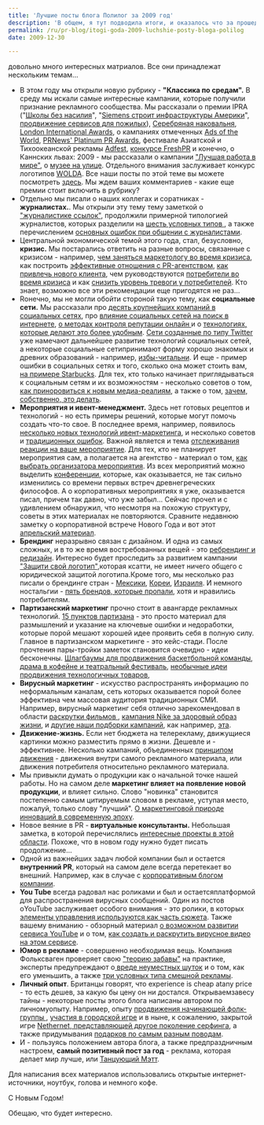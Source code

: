 ```yaml
---
title: 'Лучшие посты блога Полилог за 2009 год'
description: 'В общем, я тут подводила итоги, и оказалось что за прошедшие 365 дней минус отпуск я все-таки успел перевести довольно много интересных матриалов. Все они принадлежат нескольким темам...'
permalink: /ru/pr-blog/itogi-goda-2009-luchshie-posty-bloga-polilog
date: 2009-12-30

---
```


довольно много интересных матриалов. Все они принадлежат нескольким темам...

<ul>
<li>В этом году мы открыли новую рубрику - <b>&quot;Классика по средам&quot;.</b>  В среду мы искали самые интересные кампании, которые получили признание рекламного сообщества. Мы рассказали о премии IPRA (&quot;<a href="/ru/pr-blog/IPRA-2007-social-responcibility-winner" target="_blank" rel="noopener noreferrer">Школы без насилия</a>&quot;, &quot;<a href="/ru/pr-blog/siemens-infrastructure-innovations" target="_blank" rel="noopener noreferrer">Siemens строит инфраструктуры Америки</a>&quot;, <a href="/ru/pr-blog/IPRA-golden-awards-launch-2008" target="_blank" rel="noopener noreferrer">продвижение сервисов для пожилых</a>), <a href="/ru/pr-blog/100-anos-tequila-silver-anvil" target="_blank" rel="noopener noreferrer">Серебряная наковальня</a>, <a href="/ru/pr-blog/london-International-Awards-2008" target="_blank" rel="noopener noreferrer">London International Awards</a>, о кампаниях отмеченных <a href="/ru/pr-blog/ambient-ads-of-the-world" target="_blank" rel="noopener noreferrer">Ads of the World</a>, <a href="/ru/pr-blog/airline-corporate-blog" target="_blank" rel="noopener noreferrer">PRNews&#39; Platinum PR Awards</a>, фестивале Азиатской и Тихоокеанской рекламы <a href="http://xn----7sbabpklicscc2bicafb7bkje4e" target="_blank" rel="noopener noreferrer">Adfest</a>, <a href="/ru/pr-blog/fresh-PR-2009-winner" target="_blank" rel="noopener noreferrer">конкурсе FreshPR</a> и конечно, о Каннских львах: 2009 - мы рассказали о кампании <a href="/ru/pr-blog/cannes-lions-2009-PR-grand-prix" target="_blank" rel="noopener noreferrer">&quot;Лучшая работа в мире&quot;</a>, о <a href="/ru/pr-blog/cannes-lions-2009-PR-ephemeral-museum" target="_blank" rel="noopener noreferrer">музее на улице</a>. Отдельного внимания заслуживает конкурс логотипов <a href="/ru/pr-blog/WOLDA-2008-expert-analysis" target="_blank" rel="noopener noreferrer">WOLDA</a>.  Все наши посты по этой теме вы можете посмотреть <a href="/ru/pr-blog/pr-marketing-classics" target="_blank" rel="noopener noreferrer">здесь</a>. Мы ждем ваших комментариев - какие еще премии стоит включить в рубрику?</li><li>Отдельно мы писали о наших коллегах и соратниках - <b>журналистах.</b>. Мы открыли эту тему тему заметкой о <a href="/ru/pr-blog/networked-link-journalism-a-revolution-quietly-begins-in-washington-state" target="_blank" rel="noopener noreferrer">&quot;журналистике ссылок&quot;</a>, продолжили  примерной типологией журналистов, которых разделили на <a href="/ru/pr-blog/journalists-types" target="_blank" rel="noopener noreferrer">шесть условных типов </a>, а также перечислением <a href="/ru/pr-blog/7-mistakes-journalists" target="_blank" rel="noopener noreferrer">основных ошибок при общении с журналистами</a>. </li>
<li>Центральной экономической темой этого года, стал, безусловно, <b> кризис.</b> Мы постарались ответить на разные вопросы, связанные с кризисом - например, <a href="/ru/pr-blog/marketing-resolutions-for-2009" target="_blank" rel="noopener noreferrer">чем заняться маркетологу во время кризиса</a>, как построить <a href="/ru/pr-blog/efficient-relations-with-PR-agency" target="_blank" rel="noopener noreferrer">эффективные отношения с PR-агентством</a>, <a href="/ru/pr-blog/make-strangers-your-clients" target="_blank" rel="noopener noreferrer">как привлечь нового клиента</a>, чем руководствуются <a href="/ru/pr-blog/hearts-sell" target="_blank" rel="noopener noreferrer">потребители во время кризиса</a> и как <a href="/ru/pr-blog/comforting-advertising-banks" target="_blank" rel="noopener noreferrer">снизить уровень тревоги у потребителей</a>. Кто знает, возможно все эти рекомендации еще пригодятся не раз...</li>
<li>Rонечно, мы не могли обойти стороной такую тему, как <b>социальные сети.</b> Мы рассказали про <a href="/ru/pr-blog/Best-social-media-blogs" target="_blank" rel="noopener noreferrer">десять крупнейших компаний в социальных сетях</a>, про <a href="/ru/pr-blog/3-generations-of-search" target="_blank" rel="noopener noreferrer"> влияние социальных сетей на поиск в интернете</a>, <a href="/ru/pr-blog/WOM-management" target="_blank" rel="noopener noreferrer"> о методах контроля репутации онлайн </a> и о <a href="/ru/pr-blog/Monitoring-Reputation" target="_blank" rel="noopener noreferrer">технологиях, которые делают это более удобным</a>. <a href="/ru/pr-blog/5-ideas-based-on-twitter" target="_blank" rel="noopener noreferrer">Сети созданные по типу Twitter</a> уже намечают дальнейшее развитие технологий социальных сетей, а некоторые социальные сетипринимают форму хорошо знакомых и древних образований - например, <a href="/ru/pr-blog/guerrilla-tv-miniseries" target="_blank" rel="noopener noreferrer">избы-читальни</a>. И еще - пример ошибки в социальных сетях и того, сколько она может стоить вам, <a href="/ru/pr-blog/Starbucks-social-media-fail" target="_blank" rel="noopener noreferrer">на примере Starbucks</a>. Для тех, кто только начинает приглядываться к социальным сетям и их возможностям - несколько советов о том, <a href="/ru/pr-blog/6-ways-dealing-social-media" target="_blank" rel="noopener noreferrer">как приноровиться к новым медиа-реалиям</a>, а также о том, <a href="/ru/pr-blog/social-media-tricky" target="_blank" rel="noopener noreferrer">зачем, собственно, это делать</a>.</li>
<li><b>Мероприятия и ивент-менеджмент.</b> Здесь нет готовых рецептов и технологий - но есть примеры решений, которые могут помочь создать что-то свое. В последнее время, например, появилось <a href="/ru/pr-blog/new-trends-event-marketing" target="_blank" rel="noopener noreferrer">несколько новых технологий ивент-маркетинга</a>, и несколько советов и <a href="/ru/pr-blog/lasting-event-marketing-effect" target="_blank" rel="noopener noreferrer">традиционных ошибок</a>. Важной является и тема <a href="/ru/pr-blog/event-feedback" target="_blank" rel="noopener noreferrer">отслеживания реакции на ваше мероприятие</a>. Для тех, кто не планирует мероприятия сам, а полагается на агентство - материал о том, <a href="/ru/pr-blog/choosing-event-management-company" target="_blank" rel="noopener noreferrer">как выбрать организатора мероприятия</a>. Из всех мероприятий можно выделить <a href="/ru/pr-blog/conference-behavior" target="_blank" rel="noopener noreferrer">конференции</a>, которые, как оказывается, не так сильно изменились со времени первых встреч древнегреческих философов.  А о корпоративных мероприятиях я уже, оказывается писал, причем так давно, что уже забыл... Сейчас прочел и с удивлением обнаружил, что несмотря на похожую структуру, советы в этих материалах не повторяются. Сравните недавнюю заметку о корпоративной встрече Нового Года  и  вот этот <a href="/ru/pr-blog/corporavive-events-tips" target="_blank" rel="noopener noreferrer">апрельский материал</a>.</li><li><b>Брендинг</b> неразрывно связан с дизайном. И одна из самых сложных, и в то же время востребованных вещей - это <a href="/ru/pr-blog/50-stunning-examples-of-a-great-redesign" target="_blank" rel="noopener noreferrer">ребрендинг и редизайн</a>. Интересно будет проследить за развитием кампании <a href="/ru/pr-blog/save-your-logo" target="_blank" rel="noopener noreferrer"> &quot;Защити свой логотип&quot;</a>,которая ксатти, не имеет ничего общего с юридической защитой логотипа.Кроме того, мы несколько раз писали о брендинге стран - <a href="/ru/pr-blog/vive-mexico" target="_blank" rel="noopener noreferrer">Мексики</a>, <a href="/ru/pr-blog/KoreaBrand" target="_blank" rel="noopener noreferrer">Кореи</a>, <a href="/ru/pr-blog/Israel-branding" target="_blank" rel="noopener noreferrer">Израиля</a>. И немного ностальгии - <a href="/ru/pr-blog/5-brands-we-will-miss" target="_blank" rel="noopener noreferrer">пять брендов, которые пропали</a>, хотя и нравились потребителям.</li>
<li><b>Партизанский маркетинг</b> прочно стоит в авангарде рекламных технологий. <a href="/ru/pr-blog/15-guerrilla-tips" target="_blank" rel="noopener noreferrer">15 пунктов партизана</a> - это просто материал для размышлений и указание на ключевые ошибки и недоработки, которые порой мешают хорошей идее проявить себя в полную силу. Главное в партизанском маркетинге - это кейс-стади. После прочтения пары-тройки заметок становится очевидно - идеи бесконечны. <a href="/ru/pr-blog/golden-kings" target="_blank" rel="noopener noreferrer">Шлагбаумы для продвижения баскетбольной команды</a>, <a href="/ru/pr-blog/bangalore-theater-festival" target="_blank" rel="noopener noreferrer">драма в кофейне и театральный фестиваль</a>, <a href="/ru/pr-blog/hi-tech-promotion" target="_blank" rel="noopener noreferrer">необычные идеи продвижения технологичных товаров</a>, </li>
<li><b>Вирусный маркетинг</b> - искусство распространять информацию по неформальным каналам, сеть которых оказывается порой более эффективна чем массовая аудитория традиционных СМИ. Например, вирусный маркетинг себя отлично зарекомендовал в области <a href="/ru/pr-blog/viral-marketing-for-movies" target="_blank" rel="noopener noreferrer">раскрутки фильмов </a>, <a href="/ru/pr-blog/Nike-Prague-Guerrilla" target="_blank" rel="noopener noreferrer">кампания Nike за здоровый образ жизни</a>, и <a href="/ru/pr-blog/promotions/index" target="_blank" rel="noopener noreferrer">другие наши подборки кампаний</a>, как например, <a href="/ru/pr-blog/campaign" target="_blank" rel="noopener noreferrer">эта</a>.</li>
<li><b>Движение-жизнь.</b> Если нет бюджета на телерекламу, движущиеся картинки можно разместить прямо в жизни. Дешевле и - эффективнее. Несколько кампаний, объединенных <a href="/ru/pr-blog/moving-ambient" target="_blank" rel="noopener noreferrer">принципом движения</a> - движения внутри самого рекламного материала, или движения потребителя относительно рекламного материала.  </li>
<li>Мы привыкли думать о продукции как о начальной точке нашей работы. Но на самом деле<b> маркетинг влияет на появление новой продукции</b>, и влияет сильно. Слово &quot;новинка&quot; становится постепенно самым цитируемым словом в рекламе, уступая место, пожалуй, только слову &quot;лучший&quot;. <a href="/ru/pr-blog/innovation-marketing" target="_blank" rel="noopener noreferrer">О маркетинговой природе инноваций в современную эпоху</a>.</li><li>Новое веяние в PR - <b>виртуальные консультанты.</b> Небольшая заметка, в которой перечислялись <a href="/ru/pr-blog/virtual-consulting" target="_blank" rel="noopener noreferrer">интересные проекты в этой области</a>. Похоже, что в новом году нужно будет писать продолжение...</li><li>Одной из важнейших задач любой компании был и остается <b>внутренний PR</b>, который на самом деле всегда перетекает во внешний. Например, как в случае с <a href="/ru/pr-blog/corporate-blogs-ishttp://www.polylog.ru/ru/node/1338/edit?destination=admin%2Fcontent%2Fnodent" target="_blank" rel="noopener noreferrer">корпоративным блогом компании</a>.</li><li><b>You Tube</b> всегда радовал нас роликами и был и остаетсяплатформой для распространения вирусных сообщений. Один из постов оYouTube заслуживает особого внимания - это ролики, в которых <a href="/ru/pr-blog/greentube-viral" target="_blank" rel="noopener noreferrer">элементы управления используются как часть сюжета</a>. Также вашему вниманию - обзорный материал <a href="/ru/pr-blog/YouTube-development-trend" target="_blank" rel="noopener noreferrer">о возможном развитии сервиса YouTube</a> и о том, <a href="/ru/pr-blog/viral-video-success-secrets" target="_blank" rel="noopener noreferrer">как создать и раскрутить вирусное видео на этом сервисе</a>. </li>
<li><b>Юмор в рекламе</b> - совершенно необходимая вещь. Компания Фольксваген проверяет свою <a href="/ru/pr-blog/volkswagen-fun-theory" target="_blank" rel="noopener noreferrer">&quot;теорию забавы&quot;</a> на практике, эксперты предупреждают о<a href="/ru/pr-blog/humour-advertising" target="_blank" rel="noopener noreferrer"> вреде неуместных шуток</a> и о том, как его уменьшить, а также <a href="/ru/pr-blog/funny-advertising" target="_blank" rel="noopener noreferrer">три условных типа смешной рекламы</a>.</li><li><b>Личный опыт</b>. Британцы говорят, что experience is cheap atany price - то есть дешев, за какую бы цену он ни достался. Открываемзавесу тайны - некоторые посты этого блога написаны автором по личномуопыту. Например, опыту <a href="/ru/pr-blog/musical-bands-promotion" target="_blank" rel="noopener noreferrer">продвижения начинающей фолк-группы </a>, <a href="/ru/pr-blog/city-quest-ambient-campaign" target="_blank" rel="noopener noreferrer">участия в городской игре</a> и в ныне, к сожалению, закрытой игре <a href="/ru/pr-blog/netherland-internet-idea" target="_blank" rel="noopener noreferrer">Nethernet, представляющей другое поколение серфинга</a>, а также придумывания <a href="/ru/pr-blog/business_gifts" target="_blank" rel="noopener noreferrer">подарков по самым разным поводам</a>.</li>
<li>И  - пользуясь положением автора блога, а также предпраздничным настроем, <b>самый позитивный пост за год</b> - реклама, которая делает мир лучше, или <a href="/ru/pr-blog/dancing-matt" target="_blank" rel="noopener noreferrer">Танцующий Мэтт</a>. </li>
</ul>

Для написания всех материалов использовались открытые интернет-источники, ноутбук, голова и немного кофе.

С Новым Годом!

Обещаю, что будет интересно.

